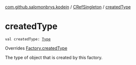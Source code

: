 [com.github.salomonbrys.kodein](../index.md) / [CRefSingleton](index.md) / [createdType](.)

# createdType

`val createdType: `[`Type`](http://docs.oracle.com/javase/6/docs/api/java/lang/reflect/Type.html)

Overrides [Factory.createdType](../-factory/created-type.md)

The type of object that is created by this factory.

